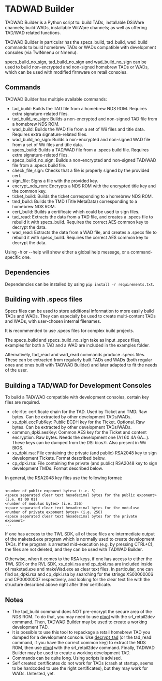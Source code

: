 # TADWAD Builder
TADWAD Builder is a Python script to: build TADs, installable DSiWare channels; build WADs, installable WiiWare channels; as well as offering TAD/WAD related functions.

TADWAD Builder in particular has the specs\_build, tad\_build, wad\_build commands to build homebrew TADs or WADs compatible with development consoles (via TwlNmenu or Nmenu).

specs\_build\_no\_sign, tad\_build\_no\_sign and wad\_build\_no\_sign can be used to build non-encrypted and non-signed homebrew TADs or WADs, which can be used with modified firmware on retail consoles.

## Commands
TADWAD Builder has multiple available commands:
- tad\_build: Builds the TAD file from a homebrew NDS ROM. Requires extra signature-related files.
- tad\_build\_no\_sign: Builds a non-encrypted and non-signed TAD file from a homebrew NDS ROM.
- wad\_build: Builds the WAD file from a set of Wii files and title data. Requires extra signature-related files.
- wad\_build\_no\_sign: Builds a non-encrypted and non-signed WAD file from a set of Wii files and title data.
- specs\_build: Builds a TAD/WAD file from a .specs build file. Requires extra signature-related files.
- specs\_build\_no\_sign: Builds a non-encrypted and non-signed TAD/WAD file from a .specs build file.
- check\_file\_sign: Checks that a file is properly signed by the provided cert.
- sign\_file: Signs a file with the provided key.
- encrypt\_nds\_rom: Encrypts a NDS ROM with the encrypted title key and the common key.
- ticket\_build: Builds the ticket corresponding to a homebrew NDS ROM.
- tmd\_build: Builds the TMD (Title MetaData) corresponding to a homebrew NDS ROM.
- cert\_build: Builds a certificate which could be used to sign files.
- tad\_read: Extracts the data from a TAD file, and creates a .specs file to rebuild it with specs\_build. Requires the correct AES common key to decrypt the data.
- wad\_read: Extracts the data from a WAD file, and creates a .specs file to rebuild it with specs\_build. Requires the correct AES common key to decrypt the data.

Using -h or --help will show either a global help message, or a command-specific one.

## Dependencies
Dependencies can be installed by using `pip install -r requirements.txt`.

## Building with .specs files
Specs files can be used to store additional information to more easily build TADs and WADs.
They can especially be used to create multi-content TADs and WADs, with user-chosen internal filenames.

It is recommended to use .specs files for complex build projects.

The specs\_build and specs\_build\_no\_sign take as input .specs files, examples for both a TAD and a WAD are included in the examples folder.

Alternatively, tad\_read and wad\_read commands produce .specs files. These can be extracted from regularly built TADs and WADs (both regular ones and ones built with TADWAD Builder) and later adapted to fit the needs of the user.

## Building a TAD/WAD for Development Consoles
To build a TAD/WAD compatible with development consoles, certain key files are required.
- cfeirlte: certificate chain for the TAD. Used by Ticket and TMD. Raw bytes. Can be extracted by other development TADs/WADs.
- xs_dpki.eccPubKey: Public ECDH key for the Ticket. Optional. Raw bytes. Can be extracted by other development TADs/WADs.
- common_dpki.aesKey: Common AES key for the Ticket and content encryption. Raw bytes. Needs the development one (A1 60 4A 6A...). These keys can be dumped from the DSi bios7i. Also present in Wii BIOS.
- xs\_dpki.rsa: File containing the private (and public) RSA2048 key to sign development Tickets. Format described below.
- cp\_dpki.rsa: File containing the private (and public) RSA2048 key to sign development TMDs. Format described below.

In general, the RSA2048 key files use the following format:
```

<number of public exponent bytes> (i.e. 3)
<space separated clear text hexadecimal bytes for the public exponent> (i.e. 01 00 01)
<number of modulus bytes> (i.e. 256)
<space separated clear text hexadecimal bytes for the modulus>
<number of private exponent bytes> (i.e. 256)
<space separated clear text hexadecimal bytes for the private exponent>
...
```

If one has access to the TWL SDK, all of these files are intermediate output of the maketad.exe program which is normally used to create development TADs. If the program is arrested mid-execution (e.g. by pressing CTRL+C), the files are not deleted, and they can be used with TADWAD Builder.

Otherwise, when it comes to the RSA keys, if one has access to either the TWL SDK or the RVL SDK, xs\_dpki.rsa and cp\_dpki.rsa are included inside of maketad.exe and makeWad.exe as clear text files.
In particular, one can find xs\_dpki.rsa and cp\_dpki.rsa by searching for the strings XS00000006 and CP00000007 respectively, and looking for the clear text file with the structure described above right after their certificate.

## Notes
- The tad\_build command does NOT pre-encrypt the secure area of the NDS ROM. To do that, you may need to use [ntool](https://github.com/smiRaphi/ntool) with the srl_retail2dev command. Then, TADWAD Builder may be used to create a working development TAD.
- It is possible to use this tool to repackage a retail homebrew TAD you dumped for a development console. Use [decrypt_tad](https://gist.github.com/rvtr/f1069530129b7a57967e3fc4b30866b4) (or the tad\_read command, if you have the correct common key) to extract the NDS ROM, then use [ntool](https://github.com/smiRaphi/ntool) with the srl_retail2dev command. Finally, TADWAD Builder may be used to create a working development TAD.
- Commands can be quite long. Using scripts is advised.
- Self created certificates do not work for TADs (crash at startup, seems to be hardcoded to use the right certificates), but they may work for WADs. Untested, yet.

